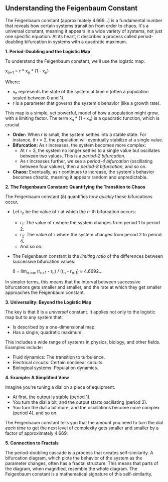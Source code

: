 ## Understanding the Feigenbaum Constant

The Feigenbaum constant (approximately 4.669...) is a fundamental number that reveals how certain systems transition from order to chaos. It's a universal constant, meaning it appears in a wide variety of systems, not just one specific equation. At its heart, it describes a process called period-doubling bifurcation in systems with a quadratic maximum.

**1. Period-Doubling and the Logistic Map**

To understand the Feigenbaum constant, we'll use the logistic map:

x<sub>n+1</sub> = r * x<sub>n</sub> * (1 - x<sub>n</sub>)

Where:

* x<sub>n</sub> represents the state of the system at time n (often a population scaled between 0 and 1).
* r is a parameter that governs the system's behavior (like a growth rate).

This map is a simple, yet powerful, model of how a population might grow, with a limiting factor. The term x<sub>n</sub> \* (1 - x<sub>n</sub>) is a quadratic function, which is crucial.

* **Order:** When r is small, the system settles into a stable state. For instance, if r = 2, the population will eventually stabilize at a single value.
* **Bifurcation:** As r increases, the system becomes more complex:
    * At r = 3, the system no longer settles to a single value but oscillates between two values. This is a *period-2 bifurcation*.
    * As r increases further, we see a *period-4 bifurcation* (oscillating between four values), then a *period-8 bifurcation*, and so on.
* **Chaos:** Eventually, as r continues to increase, the system's behavior becomes chaotic, meaning it appears random and unpredictable.

**2. The Feigenbaum Constant: Quantifying the Transition to Chaos**

The Feigenbaum constant (δ) quantifies *how quickly* these bifurcations occur.

* Let r<sub>n</sub> be the value of r at which the *n*-th bifurcation occurs:
    * r<sub>1</sub>: The value of r where the system changes from period 1 to period 2.
    * r<sub>2</sub>: The value of r where the system changes from period 2 to period 4.
    * And so on.

* The Feigenbaum constant is the *limiting ratio* of the differences between successive bifurcation values:

    δ = lim<sub>n→∞</sub> (r<sub>n+1</sub> - r<sub>n</sub>) / (r<sub>n</sub> - r<sub>n-1</sub>) ≈ 4.6692...

In simpler terms, this means that the interval between successive bifurcations gets smaller and smaller, and the rate at which they get smaller approaches the Feigenbaum constant.

**3. Universality: Beyond the Logistic Map**

The key is that δ is a *universal* constant. It applies not only to the logistic map but to any system that:

* Is described by a one-dimensional map.
* Has a single, quadratic maximum.

This includes a wide range of systems in physics, biology, and other fields. Examples include:

* Fluid dynamics: The transition to turbulence.
* Electrical circuits: Certain nonlinear circuits.
* Biological systems: Population dynamics.

**4. Example: A Simplified View**

Imagine you're tuning a dial on a piece of equipment.

* At first, the output is stable (period 1).
* You turn the dial a bit, and the output starts oscillating (period 2).
* You turn the dial a bit more, and the oscillations become more complex (period 4), and so on.

The Feigenbaum constant tells you that the amount you need to turn the dial *each time* to get the next level of complexity gets smaller and smaller by a factor of approximately 4.669.

**5. Connection to Fractals**

The period-doubling cascade is a process that creates self-similarity. A bifurcation diagram, which plots the behavior of the system as the parameter changes, often has a fractal structure. This means that parts of the diagram, when magnified, resemble the whole diagram. The Feigenbaum constant is a mathematical signature of this self-similarity.
